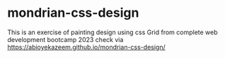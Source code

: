 # mondrian-css-design
This is an exercise of painting design using css Grid from complete web development bootcamp 2023
check via https://abioyekazeem.github.io/mondrian-css-design/

